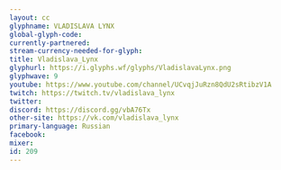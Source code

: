 ```yaml
---
layout: cc
glyphname: VLADISLAVA LYNX
global-glyph-code: 
currently-partnered: 
stream-currency-needed-for-glyph: 
title: Vladislava_Lynx
glyphurl: https://i.glyphs.wf/glyphs/VladislavaLynx.png
glyphwave: 9
youtube: https://www.youtube.com/channel/UCvqjJuRzn8QdU2sRtibzV1A
twitch: https://twitch.tv/vladislava_lynx
twitter: 
discord: https://discord.gg/vbA76Tx
other-site: https://vk.com/vladislava_lynx
primary-language: Russian
facebook: 
mixer: 
id: 209
---
```


